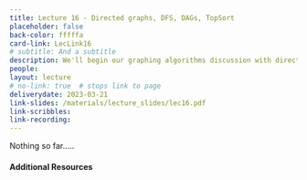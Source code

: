 ```yaml
---
title: Lecture 16 - Directed graphs, DFS, DAGs, TopSort
placeholder: false
back-color: fffffa
card-link: LecLink16
# subtitle: And a subtitle
description: We'll begin our graphing algorithms discussion with directed-acyclic graphs whihc hold quite a few properties we can exploit. 
people:
layout: lecture
# no-link: true  # stops link to page 
deliverydate: 2023-03-21
link-slides: /materials/lecture_slides/lec16.pdf
link-scribbles:
link-recording:
---
```


Nothing so far.....

<h4>Additional Resources</h4>








